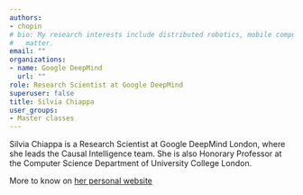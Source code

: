 ```yaml
---
authors:
- chopin
# bio: My research interests include distributed robotics, mobile computing and programmable
#   matter.
email: ""
organizations:
- name: Google DeepMind
  url: ""
role: Research Scientist at Google DeepMind
superuser: false
title: Silvia Chiappa
user_groups:
- Master classes
---
```


Silvia Chiappa is a  Research Scientist at Google DeepMind London, where she leads the Causal Intelligence team. She is also  Honorary Professor at the Computer Science Department of University College London.

More to know on [her personal website](https://csilviavr.github.io/)
